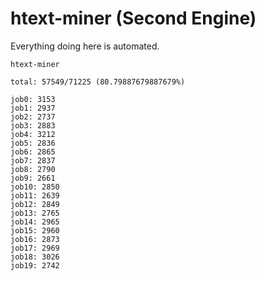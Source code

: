 # htext-miner (Second Engine)

Everything doing here is automated.

```
htext-miner

total: 57549/71225 (80.79887679887679%)

job0: 3153
job1: 2937
job2: 2737
job3: 2883
job4: 3212
job5: 2836
job6: 2865
job7: 2837
job8: 2790
job9: 2661
job10: 2850
job11: 2639
job12: 2849
job13: 2765
job14: 2965
job15: 2960
job16: 2873
job17: 2969
job18: 3026
job19: 2742
```